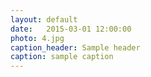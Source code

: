 ```yaml
---
layout: default
date:   2015-03-01 12:00:00
photo: 4.jpg
caption_header: Sample header
caption: sample caption
---
```

